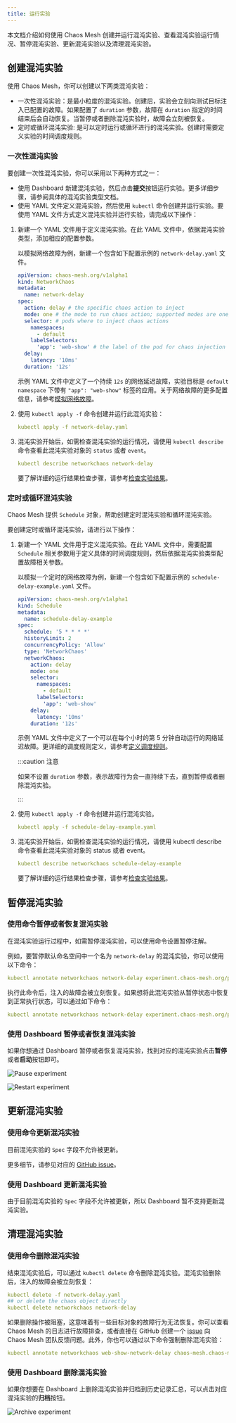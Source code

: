 ```yaml
---
title: 运行实验
---
```


本文档介绍如何使用 Chaos Mesh 创建并运行混沌实验、查看混沌实验运行情况、暂停混沌实验、更新混沌实验以及清理混沌实验。

## 创建混沌实验

使用 Chaos Mesh，你可以创建以下两类混沌实验：

- 一次性混沌实验：是最小粒度的混沌实验。创建后，实验会立刻向测试目标注入已配置的故障。如果配置了 `duration` 参数，故障在 `duration` 指定的时间结束后会自动恢复。当暂停或者删除混沌实验时，故障会立刻被恢复。
- 定时或循环混沌实验: 是可以定时运行或循环进行的混沌实验。创建时需要定义实验的时间调度规则。

### 一次性混沌实验

要创建一次性混沌实验，你可以采用以下两种方式之一：

- 使用 Dashboard 新建混沌实验，然后点击**提交**按钮运行实验。更多详细步骤，请参阅具体的混沌实验类型文档。
- 使用 YAML 文件定义混沌实验，然后使用 `kubectl` 命令创建并运行实验。要使用 YAML 文件方式定义混沌实验并运行实验，请完成以下操作：

1. 新建一个 YAML 文件用于定义混沌实验。在此 YAML 文件中，依据混沌实验类型，添加相应的配置参数。

   以模拟网络故障为例，新建一个包含如下配置示例的 `network-delay.yaml` 文件。

   ```yaml
   apiVersion: chaos-mesh.org/v1alpha1
   kind: NetworkChaos
   metadata:
     name: network-delay
   spec:
     action: delay # the specific chaos action to inject
     mode: one # the mode to run chaos action; supported modes are one/all/fixed/fixed-percent/random-max-percent
     selector: # pods where to inject chaos actions
       namespaces:
         - default
       labelSelectors:
         'app': 'web-show' # the label of the pod for chaos injection
     delay:
       latency: '10ms'
     duration: '12s'
   ```

   示例 YAML 文件中定义了一个持续 `12s` 的网络延迟故障，实验目标是 `default namespace` 下带有 `"app": "web-show"` 标签的应用。关于网络故障的更多配置信息，请参考[模拟网络故障](simulate-network-chaos-on-kubernetes.md)。

2. 使用 `kubectl apply -f` 命令创建并运行此混沌实验：

   ```yaml
   kubectl apply -f network-delay.yaml
   ```

3. 混沌实验开始后，如需检查混沌实验的运行情况，请使用 `kubectl describe` 命令查看此混沌实验对象的 `status` 或者 `event`。

   ```yaml
   kubectl describe networkchaos network-delay
   ```

   要了解详细的运行结果检查步骤，请参考[检查实验结果](inspect-chaos-experiments.md)。

### 定时或循环混沌实验

Chaos Mesh 提供 `Schedule` 对象，帮助创建定时混沌实验和循环混沌实验。

要创建定时或循环混沌实验，请进行以下操作：

1. 新建一个 YAML 文件用于定义混沌实验。在此 YAML 文件中，需要配置 `Schedule` 相关参数用于定义具体的时间调度规则，然后依据混沌实验类型配置故障相关参数。

   以模拟一个定时的网络故障为例，新建一个包含如下配置示例的 `schedule-delay-example.yaml` 文件。

   ```yaml
   apiVersion: chaos-mesh.org/v1alpha1
   kind: Schedule
   metadata:
     name: schedule-delay-example
   spec:
     schedule: '5 * * * *'
     historyLimit: 2
     concurrencyPolicy: 'Allow'
     type: 'NetworkChaos'
     networkChaos:
       action: delay
       mode: one
       selector:
         namespaces:
           - default
         labelSelectors:
           'app': 'web-show'
       delay:
         latency: '10ms'
       duration: '12s'
   ```

   示例 YAML 文件中定义了一个可以在每个小时的第 5 分钟自动运行的网络延迟故障。更详细的调度规则定义，请参考[定义调度规则](define-scheduling-rules.md)。

   :::caution 注意

   如果不设置 `duration` 参数，表示故障行为会一直持续下去，直到暂停或者删除混沌实验。

   :::

2. 使用 `kubectl apply -f` 命令创建并运行混沌实验。

   ```yaml
   kubectl apply -f schedule-delay-example.yaml
   ```

3. 混沌实验开始后，如需检查混沌实验的运行情况，请使用 kubectl describe 命令查看此混沌实验对象的 status 或者 event。

   ```yaml
   kubectl describe networkchaos schedule-delay-example
   ```

   要了解详细的运行结果检查步骤，请参考[检查实验结果](inspect-chaos-experiments.md)。

## 暂停混沌实验

### 使用命令暂停或者恢复混沌实验

在混沌实验运行过程中，如需暂停混沌实验，可以使用命令设置暂停注解。

例如，要暂停默认命名空间中一个名为 `network-delay` 的混沌实验，你可以使用以下命令：

```yaml
kubectl annotate networkchaos network-delay experiment.chaos-mesh.org/pause=true
```

执行此命令后，注入的故障会被立刻恢复。如果想将此混沌实验从暂停状态中恢复到正常执行状态，可以通过如下命令：

```yaml
kubectl annotate networkchaos network-delay experiment.chaos-mesh.org/pause-
```

### 使用 Dashboard 暂停或者恢复混沌实验

如果你想通过 Dashboard 暂停或者恢复混沌实验，找到对应的混沌实验点击**暂停**或者**启动**按钮即可。

![Pause experiment](img/pause_zh.png)

![Restart experiment](img/restart_zh.png)

## 更新混沌实验

### 使用命令更新混沌实验

目前混沌实验的 `Spec` 字段不允许被更新。

更多细节，请参见对应的 [GitHub issue](https://github.com/chaos-mesh/chaos-mesh/issues/2227)。

### 使用 Dashboard 更新混沌实验

由于目前混沌实验的 `Spec` 字段不允许被更新，所以 Dashboard 暂不支持更新混沌实验。

## 清理混沌实验

### 使用命令删除混沌实验

结束混沌实验后，可以通过 `kubectl delete` 命令删除混沌实验。混沌实验删除后，注入的故障会被立刻恢复：

```yaml
kubectl delete -f network-delay.yaml
## or delete the chaos object directly
kubectl delete networkchaos network-delay
```

如果删除操作被阻塞，这意味着有一些目标对象的故障行为无法恢复。你可以查看 Chaos Mesh 的日志进行故障排查，或者直接在 GitHub 创建一个 [issue](https://github.com/pingcap/chaos-mesh/issues) 向 Chaos Mesh 团队反馈问题。此外，你也可以通过以下命令强制删除混沌实验：

```yaml
kubectl annotate networkchaos web-show-network-delay chaos-mesh.chaos-mesh.org/cleanFinalizer=forced
```

### 使用 Dashboard 删除混沌实验

如果你想要在 Dashboard 上删除混沌实验并归档到历史记录汇总，可以点击对应混沌实验的**归档**按钮。

![Archive experiment](img/archive_zh.png)
